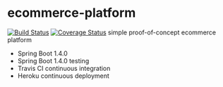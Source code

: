 # ecommerce-platform

[![Build Status](https://travis-ci.org/brunosimioni/ecommerce-platform.svg?branch=master)](https://travis-ci.org/brunosimioni/ecommerce-platform)
[![Coverage Status](https://coveralls.io/repos/github/brunosimioni/ecommerce-platform/badge.svg)](https://coveralls.io/github/brunosimioni/ecommerce-platform)
simple proof-of-concept ecommerce platform

- Spring Boot 1.4.0
- Spring Boot 1.4.0 testing
- Travis CI continuous integration
- Heroku continuous deployment
